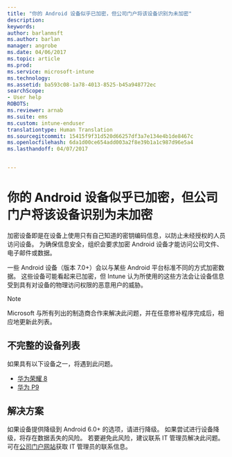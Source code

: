 ```yaml
---
title: "你的 Android 设备似乎已加密，但公司门户将该设备识别为未加密"
description: 
keywords: 
author: barlanmsft
ms.author: barlan
manager: angrobe
ms.date: 04/06/2017
ms.topic: article
ms.prod: 
ms.service: microsoft-intune
ms.technology: 
ms.assetid: ba593c08-1a78-4013-8525-b45a948772ec
searchScope:
- User help
ROBOTS: 
ms.reviewer: arnab
ms.suite: ems
ms.custom: intune-enduser
translationtype: Human Translation
ms.sourcegitcommit: 15415f9f31d520d66257df3a7e134e4b1de8467c
ms.openlocfilehash: 6da1d00ce654add003a2f8e39b1a1c987d96e5a4
ms.lasthandoff: 04/07/2017


---
```



# <a name="your-android-device-seems-to-be-encrypted-but-company-portal-says-otherwise"></a>你的 Android 设备似乎已加密，但公司门户将该设备识别为未加密

加密设备即是在设备上使用只有自己知道的密钥编码信息，以防止未经授权的人员访问设备。 为确保信息安全，组织会要求加密 Android 设备才能访问公司文件、电子邮件或数据。

一些 Android 设备（版本 7.0+）会以与某些 Android 平台标准不同的方式加密数据。 这些设备可能看起来已加密，但 Intune 认为所使用的这些方法会让设备信息受到具有对设备的物理访问权限的恶意用户的威胁。

> [!Note]
> Microsoft 与所有列出的制造商合作来解决此问题，并在任意修补程序完成后，相应地更新此列表。

## <a name="an-incomplete-list-of-devices"></a>不完整的设备列表

如果具有以下设备之一，将遇到此问题。

- [华为荣耀 8](http://consumer.huawei.com/en/support/mobile-phones/honor8_en-sup.htm)
- [华为 P9](http://consumer.huawei.com/mobile-phones/p9/index.html)

## <a name="solutions"></a>解决方案

如果设备提供降级到 Android 6.0+ 的选项，请进行降级。 如果尝试进行设备降级，将存在数据丢失的风险。 若要避免此风险，建议联系 IT 管理员解决此问题。 可在[公司门户网站](http://portal.manage.microsoft.com)获取 IT 管理员的联系信息。

